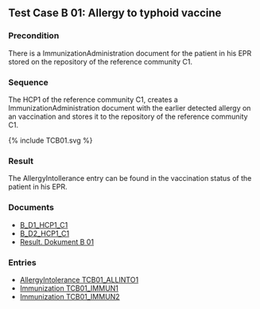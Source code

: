 ## Test Case B 01: Allergy to typhoid vaccine

### Precondition
There is a ImmunizationAdministration document for the patient in his EPR stored on the repository of the reference community C1.

### Sequence
The HCP1 of the reference community C1, creates a ImmunizationAdministration document with the earlier detected allergy on an vaccination and stores it to the repository of the reference community C1.

<div>{% include TCB01.svg %}</div>


### Result
The AllergyIntollerance entry can be found in the vaccination status of the patient in his EPR.

### Documents
* [B_D1_HCP1_C1](Bundle-B-D1-HCP1-C1.html)
* [B_D2_HCP1_C1](Bundle-B-D2-HCP1-C1.html)
* [Result. Dokument B 01](Bundle-RDB01.html)

### Entries
* [AllergyIntolerance TCB01_ALLINTO1](AllergyIntolerance-TCB01-ALLINTO1.html)
* [Immunization TCB01_IMMUN1](Immunization-TCB01-IMMUN1.html)
* [Immunization TCB01_IMMUN2](Immunization-TCB01-IMMUN2.html)